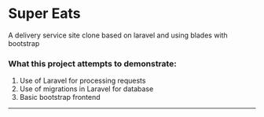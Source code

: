 # Super Eats 

A delivery service site clone based on laravel and using blades with bootstrap


### What this project attempts to demonstrate:
1. Use of Laravel for processing requests 
2. Use of migrations in Laravel for database
3. Basic bootstrap frontend

---

